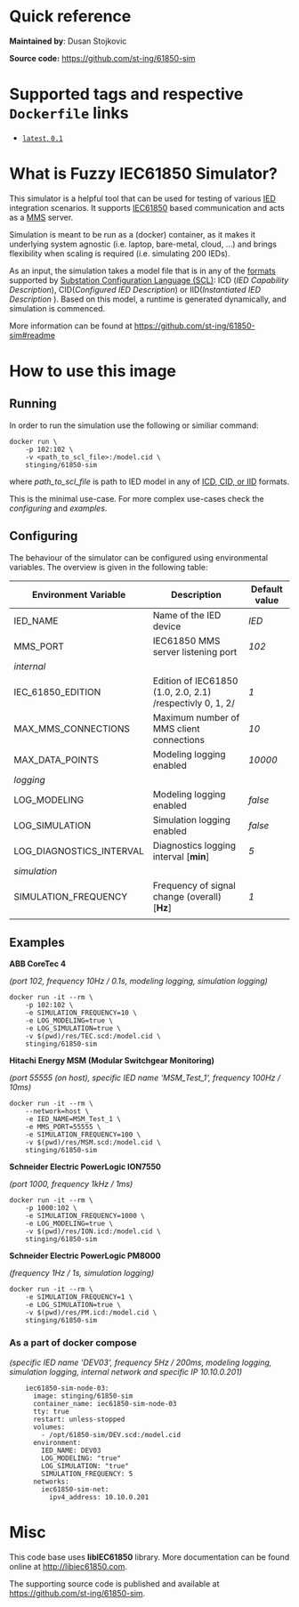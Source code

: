 # Quick reference

**Maintained by**: Dusan Stojkovic

**Source code:** https://github.com/st-ing/61850-sim

# Supported tags and respective `Dockerfile` links

- [`latest`, `0.1`](https://github.com/st-ing/61850-sim/blob/master/Dockerfile)

# What is Fuzzy IEC61850 Simulator?

This simulator is a helpful tool that can be used for testing of various [IED](https://en.wikipedia.org/wiki/Intelligent_electronic_device) integration scenarios.
It supports [IEC61850](https://en.wikipedia.org/wiki/IEC_61850) based communication and acts as a [MMS](https://en.wikipedia.org/wiki/Manufacturing_Message_Specification#MMS_stack_over_TCP/IP) server.

Simulation is meant to be run as a (docker) container, as it makes it underlying system agnostic (i.e. laptop, bare-metal, cloud, ...) and brings flexibility when scaling is required (i.e. simulating 200 IEDs).

As an input, the simulation takes a model file that is in any of the [formats](https://en.wikipedia.org/wiki/Substation_Configuration_Language#Types_of_SCL_-) supported by [Substation Configuration Language (SCL)](https://en.wikipedia.org/wiki/Substation_Configuration_Language): ICD (*IED Capability Description*), CID(*Configured IED Description*) or IID(*Instantiated IED Description* ).
Based on this model, a runtime is generated dynamically, and simulation is commenced.

More information can be found at https://github.com/st-ing/61850-sim#readme

# How to use this image

## Running
In order to run the simulation use the following or similiar command:
```
docker run \
    -p 102:102 \
    -v <path_to_scl_file>:/model.cid \
    stinging/61850-sim
```

where *path_to_scl_file* is path to IED model in any of [ICD, CID, or IID](https://en.wikipedia.org/wiki/Substation_Configuration_Language#Types_of_SCL_-)  formats.

This is the minimal use-case. For more complex use-cases check the *configuring* and *examples*.

## Configuring
The behaviour of the simulator can be configured using environmental variables. The overview is given in the following table:

|Environment Variable|Description|Default value
|--|--|--
| IED_NAME        | Name of the IED device             | _IED_ |
| MMS_PORT        | IEC61850 MMS server listening port | _102_ |
|_internal_||
| IEC_61850_EDITION        | Edition of IEC61850 (1.0, 2.0, 2.1) /respectivly 0, 1, 2/| _1_ |
| MAX_MMS_CONNECTIONS        | Maximum number of MMS client connections | _10_ |
| MAX_DATA_POINTS             | Modeling logging enabled              | _10000_ |
|_logging_||
| LOG_MODELING             | Modeling logging enabled              | _false_ |
| LOG_SIMULATION           | Simulation logging enabled            | _false_ |
| LOG_DIAGNOSTICS_INTERVAL | Diagnostics logging interval [**min**] | _5_     |
|_simulation_||
| SIMULATION_FREQUENCY | Frequency of signal change (overall) [**Hz**]| _1_ |
|||

## Examples

**ABB CoreTec 4**

*(port 102, frequency 10Hz / 0.1s, modeling logging, simulation logging)*

```
docker run -it --rm \
    -p 102:102 \
    -e SIMULATION_FREQUENCY=10 \
    -e LOG_MODELING=true \
    -e LOG_SIMULATION=true \
    -v $(pwd)/res/TEC.scd:/model.cid \
    stinging/61850-sim
```

**Hitachi Energy MSM (Modular Switchgear Monitoring)**

*(port 55555 (on host), specific IED name 'MSM_Test_1', frequency 100Hz / 10ms)*

```
docker run -it --rm \
    --network=host \
    -e IED_NAME=MSM_Test_1 \
    -e MMS_PORT=55555 \
    -e SIMULATION_FREQUENCY=100 \
    -v $(pwd)/res/MSM.scd:/model.cid \
    stinging/61850-sim
```

**Schneider Electric PowerLogic ION7550**

*(port 1000, frequency 1kHz / 1ms)*

```
docker run -it --rm \
    -p 1000:102 \
    -e SIMULATION_FREQUENCY=1000 \
    -e LOG_MODELING=true \
    -v $(pwd)/res/ION.icd:/model.cid \
    stinging/61850-sim
```

**Schneider Electric PowerLogic PM8000**

*(frequency 1Hz / 1s, simulation logging)*

```
docker run -it --rm \
    -e SIMULATION_FREQUENCY=1 \
    -e LOG_SIMULATION=true \
    -v $(pwd)/res/PM.icd:/model.cid \
    stinging/61850-sim
```

### As a part of docker compose

*(specific IED name 'DEV03', frequency 5Hz / 200ms, modeling logging, simulation logging, internal network and specific IP 10.10.0.201)*

```
    iec61850-sim-node-03:
      image: stinging/61850-sim
      container_name: iec61850-sim-node-03
      tty: true
      restart: unless-stopped
      volumes:
        - /opt/61850-sim/DEV.scd:/model.cid
      environment:
        IED_NAME: DEV03
        LOG_MODELING: "true"
        LOG_SIMULATION: "true"
        SIMULATION_FREQUENCY: 5
      networks:
        iec61850-sim-net:
          ipv4_address: 10.10.0.201
```

# Misc
This code base uses **libIEC61850** library. More documentation can be found online at http://libiec61850.com.

The supporting source code is published and available at https://github.com/st-ing/61850-sim.

